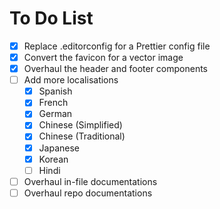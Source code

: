 # To Do List

- [x] Replace .editorconfig for a Prettier config file
- [x] Convert the favicon for a vector image
- [x] Overhaul the header and footer components
- [ ] Add more localisations
  - [x] Spanish
  - [x] French
  - [x] German
  - [x] Chinese (Simplified)
  - [x] Chinese (Traditional)
  - [x] Japanese
  - [x] Korean
  - [ ] Hindi
- [ ] Overhaul in-file documentations
- [ ] Overhaul repo documentations
